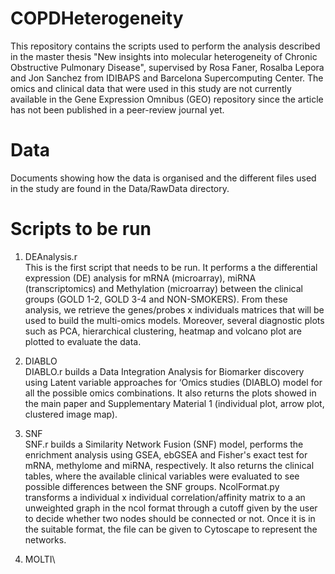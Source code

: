 # COPDHeterogeneity

This repository contains the scripts used to perform the analysis described in the master thesis "New insights into molecular heterogeneity of Chronic Obstructive Pulmonary Disease", supervised by Rosa Faner, Rosalba Lepora and Jon Sanchez from IDIBAPS and Barcelona Supercomputing Center. The omics and clinical data that were used in this study are not currently available in the Gene Expression Omnibus (GEO) repository since the article has not been published in a peer-review journal yet. 

# Data

Documents showing how the data is organised and the different files used in the study are found in the Data/RawData directory. 

# Scripts to be run

1. DEAnalysis.r\
This is the first script that needs to be run. It performs a the differential expression (DE) analysis for mRNA (microarray), miRNA (transcriptomics) and Methylation (microarray) between the clinical groups (GOLD 1-2, GOLD 3-4 and NON-SMOKERS). From these analysis, we retrieve the genes/probes x individuals matrices that will be used to build the multi-omics models. Moreover, several diagnostic plots such as PCA, hierarchical clustering, heatmap and volcano plot are plotted to evaluate the data. 

2. DIABLO\
DIABLO.r builds a Data Integration Analysis for Biomarker discovery using Latent variable approaches for ‘Omics studies (DIABLO) model for all the possible omics combinations. It also returns the plots showed in the main paper and Supplementary Material 1 (individual plot, arrow plot, clustered image map).

3. SNF\
SNF.r builds a Similarity Network Fusion (SNF) model, performs the enrichment analysis using GSEA, ebGSEA and Fisher's exact test for mRNA, methylome and miRNA, respectively. It also returns the clinical tables, where the available clinical variables were evaluated to see possible differences between the SNF groups. NcolFormat.py transforms a individual x individual correlation/affinity matrix to a an unweighted graph in the ncol format through a cutoff given by the user to decide whether two nodes should be connected or not. Once it is in the suitable format, the file can be given to Cytoscape to represent the networks.

4. MOLTI\

